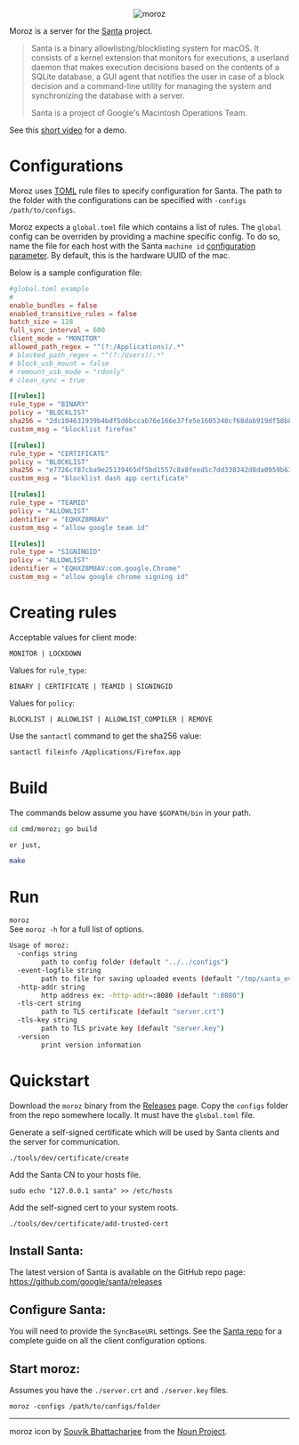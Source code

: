 <p align="center">
<img src="moroz.png" alt="moroz"/><br/>
</p>

Moroz is a server for the [Santa](https://github.com/google/santa) project.

> Santa is a binary allowlisting/blocklisting system for macOS. It consists of a kernel extension that monitors for executions, a userland daemon that makes execution decisions based on the contents of a SQLite database, a GUI agent that notifies the user in case of a block decision and a command-line utility for managing the system and synchronizing the database with a server.
>
> Santa is a project of Google's Macintosh Operations Team.

See this [short video](https://www.youtube.com/watch?v=3w3_bcJYWj0) for a demo.

# Configurations

Moroz uses [TOML](https://github.com/toml-lang/toml#example) rule files to specify configuration for Santa.
The path to the folder with the configurations can be specified with `-configs /path/to/configs`.

Moroz expects a `global.toml` file which contains a list of rules. The `global` config can be overriden by providing a machine specific config. To do so, name the file for each host with the Santa `machine id` [configuration parameter](https://github.com/google/santa/wiki/Configuration#keys-to-be-used-with-a-tls-server). By default, this is the hardware UUID of the mac.

Below is a sample configuration file:

```toml
#global.toml example
#
enable_bundles = false
enabled_transitive_rules = false
batch_size = 128
full_sync_interval = 600
client_mode = "MONITOR"
allowed_path_regex = "^(?:/Applications)/.*"
# blocked_path_regex = "^(?:/Users)/.*"
# block_usb_mount = false
# remount_usb_mode = "rdonly"
# clean_sync = true

[[rules]]
rule_type = "BINARY"
policy = "BLOCKLIST"
sha256 = "2dc104631939b4bdf5d6bccab76e166e37fe5e1605340cf68dab919df58b8eda"
custom_msg = "blocklist firefox"

[[rules]]
rule_type = "CERTIFICATE"
policy = "BLOCKLIST"
sha256 = "e7726cf87cba9e25139465df5bd1557c8a8feed5c7dd338342d8da0959b63c8d"
custom_msg = "blocklist dash app certificate"

[[rules]]
rule_type = "TEAMID"
policy = "ALLOWLIST"
identifier = "EQHXZ8M8AV"
custom_msg = "allow google team id"

[[rules]]
rule_type = "SIGNINGID"
policy = "ALLOWLIST"
identifier = "EQHXZ8M8AV:com.google.Chrome"
custom_msg = "allow google chrome signing id"
```

# Creating rules

Acceptable values for client mode:
```
MONITOR | LOCKDOWN
```

Values for `rule_type`:
```
BINARY | CERTIFICATE | TEAMID | SIGNINGID
```

Values for `policy`:
```
BLOCKLIST | ALLOWLIST | ALLOWLIST_COMPILER | REMOVE
```

Use the `santactl` command to get the sha256 value: 
```bash
santactl fileinfo /Applications/Firefox.app
```

# Build

The commands below assume you have `$GOPATH/bin` in your path.

```bash
cd cmd/moroz; go build

or just,

make

```

# Run

`moroz`  
See `moroz -h` for a full list of options.

```bash
Usage of moroz:
  -configs string
    	path to config folder (default "../../configs")
  -event-logfile string
    	path to file for saving uploaded events (default "/tmp/santa_events")
  -http-addr string
    	http address ex: -http-addr=:8080 (default ":8080")
  -tls-cert string
    	path to TLS certificate (default "server.crt")
  -tls-key string
    	path to TLS private key (default "server.key")
  -version
    	print version information
```

# Quickstart

Download the `moroz` binary from the [Releases](https://github.com/groob/moroz/releases) page.
Copy the `configs` folder from the repo somewhere locally. It must have the `global.toml` file.


Generate a self-signed certificate which will be used by Santa clients and the server for communication.

```
./tools/dev/certificate/create
```

Add the Santa CN to your hosts file.

```
sudo echo "127.0.0.1 santa" >> /etc/hosts
```

Add the self-signed cert to your system roots. 

```
./tools/dev/certificate/add-trusted-cert
```

## Install Santa:
The latest version of Santa is available on the GitHub repo page: https://github.com/google/santa/releases

## Configure Santa:
You will need to provide the `SyncBaseURL` settings. See the [Santa repo](https://github.com/google/santa/blob/01df4623c7c534568ca3d310129455ff71cc3eef/Docs/deployment/configuration.md#important) for a complete guide on all the client configuration options.

## Start moroz:
Assumes you have the `./server.crt` and `./server.key` files.

```
moroz -configs /path/to/configs/folder
```

---
moroz icon by [Souvik Bhattacharjee](https://thenounproject.com/souvik502/) from the [Noun Project](https://thenounproject.com/).
